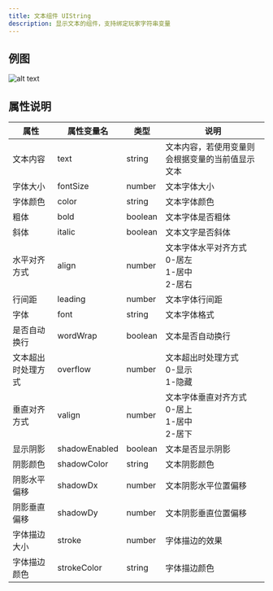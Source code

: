 ```yaml
---
title: 文本组件 UIString
description: 显示文本的组件，支持绑定玩家字符串变量
---
```


## 例图

![alt text](https://assbak.gcw.wiki/gcw/image/zh_hans/getting-started/13.interface/7.uistring/image.png)

## 属性说明

| 属性               | 属性变量名    | 类型    | 说明                                               |
| ------------------ | ------------- | ------- | -------------------------------------------------- |
| 文本内容           | text          | string  | 文本内容，若使用变量则会根据变量的当前值显示文本   |
| 字体大小           | fontSize      | number  | 文本字体大小                                       |
| 字体颜色           | color         | string  | 文本字体颜色                                       |
| 粗体               | bold          | boolean | 文本字体是否粗体                                   |
| 斜体               | italic        | boolean | 文本文字是否斜体                                   |
| 水平对齐方式       | align         | number  | 文本字体水平对齐方式<br>0-居左<br>1-居中<br>2-居右 |
| 行间距             | leading       | number  | 文本字体行间距                                     |
| 字体               | font          | string  | 文本字体格式                                       |
| 是否自动换行       | wordWrap      | boolean | 文本是否自动换行                                   |
| 文本超出时处理方式 | overflow      | number  | 文本超出时处理方式<br>0-显示<br>1-隐藏             |
| 垂直对齐方式       | valign        | number  | 文本字体垂直对齐方式<br>0-居上<br>1-居中<br>2-居下 |
| 显示阴影           | shadowEnabled | boolean | 文本是否显示阴影                                   |
| 阴影颜色           | shadowColor   | string  | 文本阴影颜色                                       |
| 阴影水平偏移       | shadowDx      | number  | 文本阴影水平位置偏移                               |
| 阴影垂直偏移       | shadowDy      | number  | 文本阴影垂直位置偏移                               |
| 字体描边大小       | stroke        | number  | 字体描边的效果                                     |
| 字体描边颜色       | strokeColor   | string  | 字体描边颜色                                       |
<!-- 
## 参考-API

- API-单机版-文本组件:UIString
- API-网络版-文本组件:UIString -->
